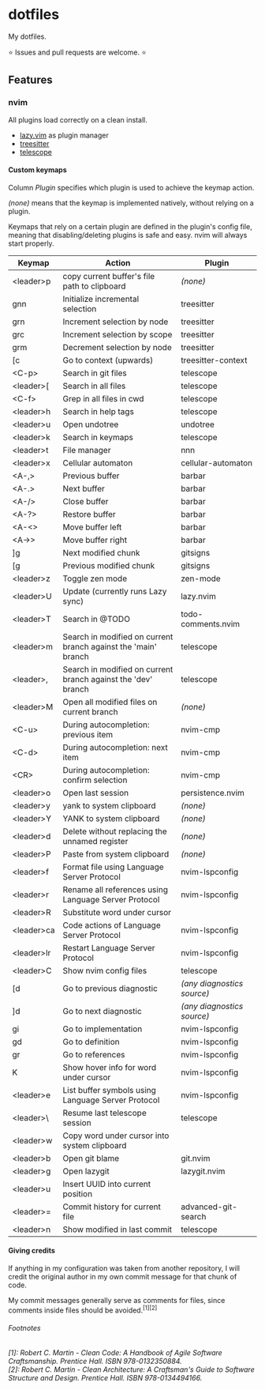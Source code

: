# dotfiles

My dotfiles.

⭐ Issues and pull requests are welcome. ⭐

## Features

### nvim

All plugins load correctly on a clean install.

- [lazy.vim](https://github.com/folke/lazy.nvim) as plugin manager
- [treesitter](https://github.com/nvim-treesitter/nvim-treesitter)
- [telescope](https://github.com/nvim-telescope/telescope.nvim)

#### Custom keymaps

Column _Plugin_ specifies which plugin is used to achieve the keymap action.

_(none)_ means that the keymap is implemented natively, without relying
on a plugin.

Keymaps that rely on a certain plugin are defined in the plugin's config file,
meaning that disabling/deleting plugins is safe and easy. nvim will always
start properly.

| Keymap       | Action                                                         | Plugin                     |
| ------------ | -------------------------------------------------------------- | -------------------------- |
| \<leader\>p  | copy current buffer's file path to clipboard                   | _(none)_                   |
| gnn          | Initialize incremental selection                               | treesitter                 |
| grn          | Increment selection by node                                    | treesitter                 |
| grc          | Increment selection by scope                                   | treesitter                 |
| grm          | Decrement selection by node                                    | treesitter                 |
| [c           | Go to context (upwards)                                        | treesitter-context         |
| \<C-p\>      | Search in git files                                            | telescope                  |
| \<leader\>[  | Search in all files                                            | telescope                  |
| \<C-f\>      | Grep in all files in cwd                                       | telescope                  |
| \<leader\>h  | Search in help tags                                            | telescope                  |
| \<leader\>u  | Open undotree                                                  | undotree                   |
| \<leader\>k  | Search in keymaps                                              | telescope                  |
| \<leader\>t  | File manager                                                   | nnn                        |
| \<leader\>x  | Cellular automaton                                             | cellular-automaton         |
| \<A-,\>      | Previous buffer                                                | barbar                     |
| \<A-.\>      | Next buffer                                                    | barbar                     |
| \<A-/\>      | Close buffer                                                   | barbar                     |
| \<A-?\>      | Restore buffer                                                 | barbar                     |
| \<A-\<\>     | Move buffer left                                               | barbar                     |
| \<A-\>\>     | Move buffer right                                              | barbar                     |
| ]g           | Next modified chunk                                            | gitsigns                   |
| [g           | Previous modified chunk                                        | gitsigns                   |
| \<leader\>z  | Toggle zen mode                                                | zen-mode                   |
| \<leader\>U  | Update (currently runs Lazy sync)                              | lazy.nvim                  |
| \<leader\>T  | Search in @TODO                                                | todo-comments.nvim         |
| \<leader\>m  | Search in modified on current branch against the 'main' branch | telescope                  |
| \<leader\>,  | Search in modified on current branch against the 'dev' branch  | telescope                  |
| \<leader\>M  | Open all modified files on current branch                      | _(none)_                   |
| \<C-u\>      | During autocompletion: previous item                           | nvim-cmp                   |
| \<C-d\>      | During autocompletion: next item                               | nvim-cmp                   |
| \<CR\>       | During autocompletion: confirm selection                       | nvim-cmp                   |
| \<leader\>o  | Open last session                                              | persistence.nvim           |
| \<leader\>y  | yank to system clipboard                                       | _(none)_                   |
| \<leader\>Y  | YANK to system clipboard                                       | _(none)_                   |
| \<leader\>d  | Delete without replacing the unnamed register                  | _(none)_                   |
| \<leader\>P  | Paste from system clipboard                                    | _(none)_                   |
| \<leader\>f  | Format file using Language Server Protocol                     | nvim-lspconfig             |
| \<leader\>r  | Rename all references using Language Server Protocol           | nvim-lspconfig             |
| \<leader\>R  | Substitute word under cursor                                   |                            |
| \<leader\>ca | Code actions of Language Server Protocol                       | nvim-lspconfig             |
| \<leader\>lr | Restart Language Server Protocol                               | nvim-lspconfig             |
| \<leader\>C  | Show nvim config files                                         | telescope                  |
| [d           | Go to previous diagnostic                                      | _(any diagnostics source)_ |
| ]d           | Go to next diagnostic                                          | _(any diagnostics source)_ |
| gi           | Go to implementation                                           | nvim-lspconfig             |
| gd           | Go to definition                                               | nvim-lspconfig             |
| gr           | Go to references                                               | nvim-lspconfig             |
| K            | Show hover info for word under cursor                          | nvim-lspconfig             |
| \<leader\>e  | List buffer symbols using Language Server Protocol             | nvim-lspconfig             |
| \<leader\>\  | Resume last telescope session                                  | telescope                  |
| \<leader\>w  | Copy word under cursor into system clipboard                   |                            |
| \<leader\>b  | Open git blame                                                 | git.nvim                   |
| \<leader\>g  | Open lazygit                                                   | lazygit.nvim               |
| \<leader\>u  | Insert UUID into current position                              |                            |
| \<leader\>=  | Commit history for current file                                | advanced-git-search        |
| \<leader\>n  | Show modified in last commit                                   | telescope                  |

#### Giving credits

If anything in my configuration was taken from another repository,
I will credit the original author in my own commit message for that
chunk of code.

My commit messages generally serve as comments for files, since
comments inside files should be avoided.<sup>[1][2]</sup>

###### Footnotes

_[1]: Robert C. Martin - Clean Code: A Handbook of Agile Software Craftsmanship.
Prentice Hall. ISBN 978-0132350884._  
_[2]: Robert C. Martin - Clean Architecture: A Craftsman's Guide to Software Structure and Design.
Prentice Hall. ISBN 978-0134494166._
